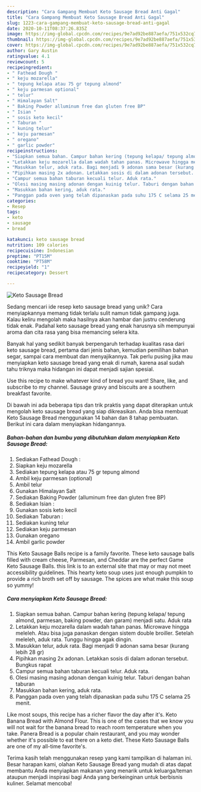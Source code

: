 ```yaml
---
description: "Cara Gampang Membuat Keto Sausage Bread Anti Gagal"
title: "Cara Gampang Membuat Keto Sausage Bread Anti Gagal"
slug: 1223-cara-gampang-membuat-keto-sausage-bread-anti-gagal
date: 2020-10-11T08:37:26.835Z
image: https://img-global.cpcdn.com/recipes/9e7ad92be887aefa/751x532cq70/keto-sausage-bread-foto-resep-utama.jpg
thumbnail: https://img-global.cpcdn.com/recipes/9e7ad92be887aefa/751x532cq70/keto-sausage-bread-foto-resep-utama.jpg
cover: https://img-global.cpcdn.com/recipes/9e7ad92be887aefa/751x532cq70/keto-sausage-bread-foto-resep-utama.jpg
author: Gary Austin
ratingvalue: 4.1
reviewcount: 5
recipeingredient:
- " Fathead Dough "
- " keju mozarella"
- " tepung kelapa atau 75 gr tepung almond"
- " keju parmesan optional"
- " telur"
- " Himalayan Salt"
- " Baking Powder alluminum free dan gluten free BP"
- " Isian "
- " sosis keto kecil"
- " Taburan "
- " kuning telur"
- " keju parmesan"
- " oregano"
- " garlic powder"
recipeinstructions:
- "Siapkan semua bahan. Campur bahan kering (tepung kelapa/ tepung almond, parmesan, baking powder, dan garam) menjadi satu. Aduk rata"
- "Letakkan keju mozarella dalam wadah tahan panas. Microwave hingga meleleh. Atau bisa juga panaskan dengan sistem double broiller. Setelah meleleh, aduk rata. Tunggu hingga agak dingin."
- "Masukkan telur, aduk rata. Bagi menjadi 9 adonan sama besar (kurang lebih 28 gr)"
- "Pipihkan masing 2x adonan. Letakkan sosis di dalam adonan tersebut. Bungkus rapat"
- "Campur semua bahan taburan kecuali telur. Aduk rata."
- "Olesi masing masing adonan dengan kuinig telur. Taburi dengan bahan taburan"
- "Masukkan bahan kering, aduk rata."
- "Panggan pada oven yang telah dipanaskan pada suhu 175 C selama 25 menit."
categories:
- Resep
tags:
- keto
- sausage
- bread

katakunci: keto sausage bread 
nutrition: 109 calories
recipecuisine: Indonesian
preptime: "PT15M"
cooktime: "PT58M"
recipeyield: "1"
recipecategory: Dessert

---
```



![Keto Sausage Bread](https://img-global.cpcdn.com/recipes/9e7ad92be887aefa/751x532cq70/keto-sausage-bread-foto-resep-utama.jpg)

Sedang mencari ide resep keto sausage bread yang unik? Cara menyiapkannya memang tidak terlalu sulit namun tidak gampang juga. Kalau keliru mengolah maka hasilnya akan hambar dan justru cenderung tidak enak. Padahal keto sausage bread yang enak harusnya sih mempunyai aroma dan cita rasa yang bisa memancing selera kita.

Banyak hal yang sedikit banyak berpengaruh terhadap kualitas rasa dari keto sausage bread, pertama dari jenis bahan, kemudian pemilihan bahan segar, sampai cara membuat dan menyajikannya. Tak perlu pusing jika mau menyiapkan keto sausage bread yang enak di rumah, karena asal sudah tahu triknya maka hidangan ini dapat menjadi sajian spesial.

Use this recipe to make whatever kind of bread you want! Share, like, and subscribe to my channel. Sausage gravy and biscuits are a southern breakfast favorite.


Di bawah ini ada beberapa tips dan trik praktis yang dapat diterapkan untuk mengolah keto sausage bread yang siap dikreasikan. Anda bisa membuat Keto Sausage Bread menggunakan 14 bahan dan 8 tahap pembuatan. Berikut ini cara dalam menyiapkan hidangannya.

<!--inarticleads1-->

##### Bahan-bahan dan bumbu yang dibutuhkan dalam menyiapkan Keto Sausage Bread:

1. Sediakan  Fathead Dough :
1. Siapkan  keju mozarella
1. Sediakan  tepung kelapa atau 75 gr tepung almond
1. Ambil  keju parmesan (optional)
1. Ambil  telur
1. Gunakan  Himalayan Salt
1. Sediakan  Baking Powder (alluminum free dan gluten free BP)
1. Sediakan  Isian :
1. Gunakan  sosis keto kecil
1. Sediakan  Taburan :
1. Sediakan  kuning telur
1. Sediakan  keju parmesan
1. Gunakan  oregano
1. Ambil  garlic powder


This Keto Sausage Balls recipe is a family favorite. These keto sausage balls filled with cream cheese, Parmesan, and Cheddar are the perfect Game Keto Sausage Balls. this link is to an external site that may or may not meet accessibility guidelines. This hearty keto soup uses just enough pumpkin to provide a rich broth set off by sausage. The spices are what make this soup so yummy! 

<!--inarticleads2-->

##### Cara menyiapkan Keto Sausage Bread:

1. Siapkan semua bahan. Campur bahan kering (tepung kelapa/ tepung almond, parmesan, baking powder, dan garam) menjadi satu. Aduk rata
1. Letakkan keju mozarella dalam wadah tahan panas. Microwave hingga meleleh. Atau bisa juga panaskan dengan sistem double broiller. Setelah meleleh, aduk rata. Tunggu hingga agak dingin.
1. Masukkan telur, aduk rata. Bagi menjadi 9 adonan sama besar (kurang lebih 28 gr)
1. Pipihkan masing 2x adonan. Letakkan sosis di dalam adonan tersebut. Bungkus rapat
1. Campur semua bahan taburan kecuali telur. Aduk rata.
1. Olesi masing masing adonan dengan kuinig telur. Taburi dengan bahan taburan
1. Masukkan bahan kering, aduk rata.
1. Panggan pada oven yang telah dipanaskan pada suhu 175 C selama 25 menit.


Like most soups, this recipe has a richer flavor the day after it&#39;s. Keto Banana Bread with Almond Flour. This is one of the cases that we know you will not wait for the banana bread to reach room temperature when you take. Panera Bread is a popular chain restaurant, and you may wonder whether it&#39;s possible to eat there on a keto diet. These Keto Sausage Balls are one of my all-time favorite&#39;s. 

Terima kasih telah menggunakan resep yang kami tampilkan di halaman ini. Besar harapan kami, olahan Keto Sausage Bread yang mudah di atas dapat membantu Anda menyiapkan makanan yang menarik untuk keluarga/teman ataupun menjadi inspirasi bagi Anda yang berkeinginan untuk berbisnis kuliner. Selamat mencoba!
